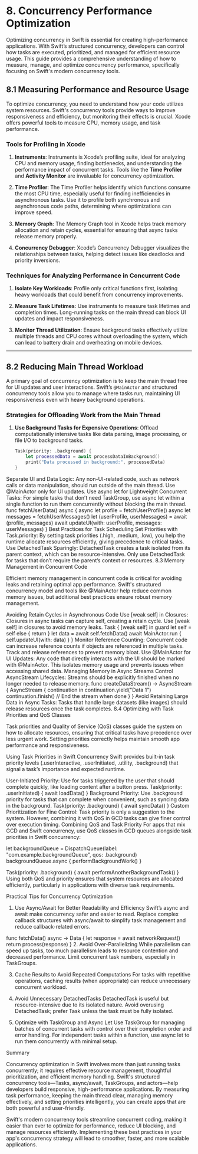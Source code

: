 # 8. Concurrency Performance Optimization

Optimizing concurrency in Swift is essential for creating high-performance applications. 
With Swift’s structured concurrency, developers can control how tasks are executed, prioritized, and managed for efficient resource usage. This guide provides a comprehensive understanding of how to measure, manage, and optimize concurrency performance, specifically focusing on Swift's modern concurrency tools.

## 8.1 Measuring Performance and Resource Usage

To optimize concurrency, you need to understand how your code utilizes system resources. Swift's concurrency tools provide ways to improve responsiveness and efficiency, but monitoring their effects is crucial. Xcode offers powerful tools to measure CPU, memory usage, and task performance.

### Tools for Profiling in Xcode

1. **Instruments**: Instruments is Xcode’s profiling suite, ideal for analyzing CPU and memory usage, finding bottlenecks, and understanding the performance impact of concurrent tasks. Tools like the **Time Profiler** and **Activity Monitor** are invaluable for concurrency optimization.
   
2. **Time Profiler**: The Time Profiler helps identify which functions consume the most CPU time, especially useful for finding inefficiencies in asynchronous tasks. Use it to profile both synchronous and asynchronous code paths, determining where optimizations can improve speed.

3. **Memory Graph**: The Memory Graph tool in Xcode helps track memory allocation and retain cycles, essential for ensuring that async tasks release memory properly.

4. **Concurrency Debugger**: Xcode’s Concurrency Debugger visualizes the relationships between tasks, helping detect issues like deadlocks and priority inversions.

### Techniques for Analyzing Performance in Concurrent Code

1. **Isolate Key Workloads**: Profile only critical functions first, isolating heavy workloads that could benefit from concurrency improvements.
   
2. **Measure Task Lifetimes**: Use instruments to measure task lifetimes and completion times. Long-running tasks on the main thread can block UI updates and impact responsiveness.
   
3. **Monitor Thread Utilization**: Ensure background tasks effectively utilize multiple threads and CPU cores without overloading the system, which can lead to battery drain and overheating on mobile devices.

---

## 8.2 Reducing Main Thread Workload

A primary goal of concurrency optimization is to keep the main thread free for UI updates and user interactions. Swift’s `@MainActor` and structured concurrency tools allow you to manage where tasks run, maintaining UI responsiveness even with heavy background operations.

### Strategies for Offloading Work from the Main Thread

1. **Use Background Tasks for Expensive Operations**: Offload computationally intensive tasks like data parsing, image processing, or file I/O to background tasks.
   
   ```swift
   Task(priority: .background) {
       let processedData = await processDataInBackground()
       print("Data processed in background:", processedData)
   }
Separate UI and Data Logic: Any non-UI-related code, such as network calls or data manipulation, should run outside of the main thread. Use @MainActor only for UI updates.
Use async let for Lightweight Concurrent Tasks: For simple tasks that don’t need TaskGroup, use async let within a single function to run them concurrently without blocking the main thread.
func fetchUserData() async {
    async let profile = fetchUserProfile()
    async let messages = fetchUserMessages()
    let (userProfile, userMessages) = await (profile, messages)
    await updateUI(with: userProfile, messages: userMessages)
}
Best Practices for Task Scheduling
Set Priorities with Task.priority: By setting task priorities (.high, .medium, .low), you help the runtime allocate resources efficiently, giving precedence to critical tasks.
Use DetachedTask Sparingly: DetachedTask creates a task isolated from its parent context, which can be resource-intensive. Only use DetachedTask for tasks that don’t require the parent’s context or resources.
8.3 Memory Management in Concurrent Code

Efficient memory management in concurrent code is critical for avoiding leaks and retaining optimal app performance. Swift's structured concurrency model and tools like @MainActor help reduce common memory issues, but additional best practices ensure robust memory management.

Avoiding Retain Cycles in Asynchronous Code
Use [weak self] in Closures: Closures in async tasks can capture self, creating a retain cycle. Use [weak self] in closures to avoid memory leaks.
Task { [weak self] in
    guard let self = self else { return }
    let data = await self.fetchData()
    await MainActor.run {
        self.updateUI(with: data)
    }
}
Monitor Reference Counting: Concurrent code can increase reference counts if objects are referenced in multiple tasks. Track and release references to prevent memory bloat.
Use @MainActor for UI Updates: Any code that directly interacts with the UI should be marked with @MainActor. This isolates memory usage and prevents issues when accessing shared data.
Managing Memory in Async Streams
Control AsyncStream Lifecycles: Streams should be explicitly finished when no longer needed to release memory.
func createDataStream() -> AsyncStream<String> {
    AsyncStream { continuation in
        continuation.yield("Data 1")
        continuation.finish() // End the stream when done
    }
}
Avoid Retaining Large Data in Async Tasks: Tasks that handle large datasets (like images) should release resources once the task completes.
8.4 Optimizing with Task Priorities and QoS Classes

Task priorities and Quality of Service (QoS) classes guide the system on how to allocate resources, ensuring that critical tasks have precedence over less urgent work. Setting priorities correctly helps maintain smooth app performance and responsiveness.

Using Task Priorities in Swift Concurrency
Swift provides built-in task priority levels (.userInteractive, .userInitiated, .utility, .background) that signal a task’s importance and expected runtime.

User-Initiated Priority: Use for tasks triggered by the user that should complete quickly, like loading content after a button press.
Task(priority: .userInitiated) {
    await loadData()
}
Background Priority: Use .background priority for tasks that can complete when convenient, such as syncing data in the background.
Task(priority: .background) {
    await syncData()
}
Custom Prioritization for Fine Control: Task priority is only a suggestion to the system. However, combining it with QoS in GCD tasks can give finer control over execution timing.
Combining QoS and Task Priority
For apps that mix GCD and Swift concurrency, use QoS classes in GCD queues alongside task priorities in Swift concurrency:

let backgroundQueue = DispatchQueue(label: "com.example.backgroundQueue", qos: .background)
backgroundQueue.async {
    performBackgroundWork()
}

Task(priority: .background) {
    await performAnotherBackgroundTask()
}
Using both QoS and priority ensures that system resources are allocated efficiently, particularly in applications with diverse task requirements.

Practical Tips for Concurrency Optimization

1. Use Async/Await for Better Readability and Efficiency
Swift’s async and await make concurrency safer and easier to read. Replace complex callback structures with async/await to simplify task management and reduce callback-related errors.

func fetchData() async -> Data {
    let response = await networkRequest()
    return process(response)
}
2. Avoid Over-Parallelizing
While parallelism can speed up tasks, too much parallelism leads to resource contention and decreased performance. Limit concurrent task numbers, especially in TaskGroups.

3. Cache Results to Avoid Repeated Computations
For tasks with repetitive operations, caching results (when appropriate) can reduce unnecessary concurrent workload.

4. Avoid Unnecessary DetachedTasks
DetachedTask is useful but resource-intensive due to its isolated nature. Avoid overusing DetachedTask; prefer Task unless the task must be fully isolated.

5. Optimize with TaskGroup and Async Let
Use TaskGroup for managing batches of concurrent tasks with control over their completion order and error handling. For independent tasks within a function, use async let to run them concurrently with minimal setup.

Summary

Concurrency optimization in Swift involves more than just running tasks concurrently; it requires effective resource management, thoughtful prioritization, and efficient memory handling. Swift's structured concurrency tools—Tasks, async/await, TaskGroups, and actors—help developers build responsive, high-performance applications. By measuring task performance, keeping the main thread clear, managing memory effectively, and setting priorities intelligently, you can create apps that are both powerful and user-friendly.

Swift's modern concurrency tools streamline concurrent coding, making it easier than ever to optimize for performance, reduce UI blocking, and manage resources efficiently. Implementing these best practices in your app's concurrency strategy will lead to smoother, faster, and more scalable applications.
